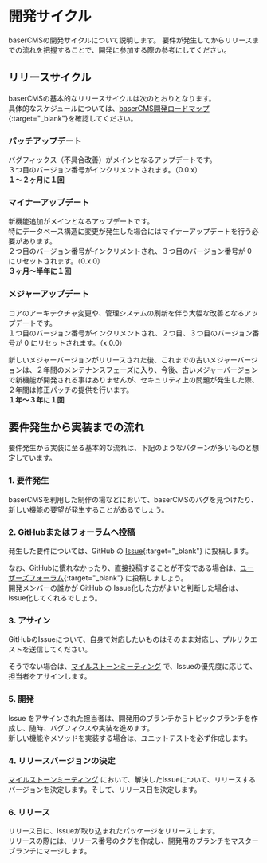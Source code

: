 # 開発サイクル

baserCMSの開発サイクルについて説明します。
要件が発生してからリリースまでの流れを把握することで、開発に参加する際の参考にしてください。

## リリースサイクル
baserCMSの基本的なリリースサイクルは次のとおりとなります。  
具体的なスケジュールについては、[baserCMS開発ロードマップ](https://docs.google.com/spreadsheets/d/1TZ71-O_9KiQM9xAB_a_jnSFVrH2dsyKowMLkyGLcI9g/edit#gid=2131306554){:target="_blank"}を確認してください。

### パッチアップデート
バグフィックス（不具合改善）がメインとなるアップデートです。  
３つ目のバージョン番号がインクリメントされます。（0.0.x）  
**１〜２ヶ月に１回**

### マイナーアップデート
新機能追加がメインとなるアップデートです。  
特にデータベース構造に変更が発生した場合にはマイナーアップデートを行う必要があります。  
２つ目のバージョン番号がインクリメントされ、３つ目のバージョン番号が 0 にリセットされます。（0.x.0）  
**３ヶ月〜半年に１回**

### メジャーアップデート
コアのアーキテクチャ変更や、管理システムの刷新を伴う大幅な改善となるアップデートです。  
１つ目のバージョン番号がインクリメントされ、２つ目、３つ目のバージョン番号が 0 にリセットされます。（x.0.0）  

新しいメジャーバージョンがリリースされた後、これまでの古いメジャーバージョンは、２年間のメンテナンスフェーズに入り、今後、古いメジャーバージョンで新機能が開発される事はありませんが、セキュリティ上の問題が発生した際、２年間は修正パッチの提供を行います。  
**１年〜３年に１回**


## 要件発生から実装までの流れ

要件発生から実装に至る基本的な流れは、下記のようなパターンが多いものと想定しています。

### 1. 要件発生
baserCMSを利用した制作の場などにおいて、baserCMSのバグを見つけたり、新しい機能の要望が発生することがあるでしょう。

### 2. GitHubまたはフォーラムへ投稿
発生した要件については、GitHub の [Issue](https://github.com/baserproject/basercms/issues){:target="_blank"} に投稿します。  

なお、GitHubに慣れなかったり、直接投稿することが不安である場合は、[ユーザーズフォーラム](https://forum.basercms.net/){:target="_blank"} に投稿しましょう。  
開発メンバーの誰かが GitHub の Issue化した方がよいと判断した場合は、Issue化してくれるでしょう。

### 3. アサイン
GitHubのIssueについて、自身で対応したいものはそのまま対応し、プルリクエストを送信してください。

そうでない場合は、[マイルストーンミーティング](../collaborator/milestone_meeting.md) で、Issueの優先度に応じて、担当者をアサインします。

### 5. 開発
Issue をアサインされた担当者は、開発用のブランチからトピックブランチを作成し、随時、バグフィクスや実装を進めます。  
新しい機能やメソッドを実装する場合は、ユニットテストを必ず作成します。

### 4. リリースバージョンの決定
[マイルストーンミーティング](../collaborator/milestone_meeting.md) において、解決したIssueについて、リリースするバージョンを決定します。そして、リリース日を決定します。

### 6. リリース
リリース日に、Issueが取り込まれたパッケージをリリースします。  
リリースの際には、リリース番号のタグを作成し、開発用のブランチをマスターブランチにマージします。




